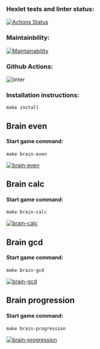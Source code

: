 ### Hexlet tests and linter status:
[![Actions Status](https://github.com/aleksey19988/php-project-lvl1/workflows/hexlet-check/badge.svg)](https://github.com/aleksey19988/php-project-lvl1/actions)
### Maintainbility:
[![Maintainability](https://api.codeclimate.com/v1/badges/a99a88d28ad37a79dbf6/maintainability)](https://codeclimate.com/github/codeclimate/codeclimate/maintainability)
### Github Actions:
![linter](https://github.com/aleksey19988/php-project-lvl1/workflows/linter/badge.svg)

### Installation instructions:
```
make install
```

## Brain even
#### Start game command:
```
make brain-even
```

[![brain-even](https://asciinema.org/a/bOFQHvmBDOnDNSTa6Sod4Blhe.svg)](https://asciinema.org/a/bOFQHvmBDOnDNSTa6Sod4Blhe)

## Brain calc
#### Start game command:
```
make brain-calc
```

[![brain-calc](https://asciinema.org/a/tSGO95IINUid4TILc4cft6C6W.svg)](https://asciinema.org/a/tSGO95IINUid4TILc4cft6C6W)

## Brain gcd
#### Start game command:
```
make brain-gcd
```

[![brain-gcd](https://asciinema.org/a/AUv7oGaVjGxpd9frme3a6w0u0.svg)](https://asciinema.org/a/AUv7oGaVjGxpd9frme3a6w0u0)

## Brain progression
#### Start game command:
```
make brain-progression
```

[![brain-progression](https://asciinema.org/a/FPkPHIkD5dkEe5fD17uj45bmK.svg)](https://asciinema.org/a/FPkPHIkD5dkEe5fD17uj45bmK)
